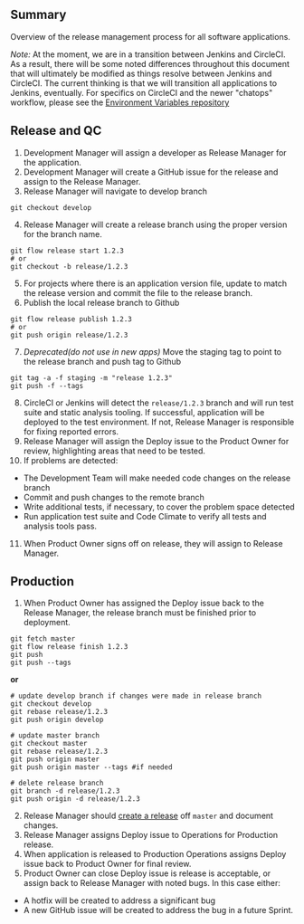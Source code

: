 ## Summary

Overview of the release management process for all software applications.

*Note:* At the moment, we are in a transition between Jenkins and CircleCI. As a
result, there will be some noted differences throughout this document that will ultimately be modified as things resolve between Jenkins and CircleCI. The current thinking is that we will transition all applications to Jenkins, eventually. For specifics on CircleCI and the newer
"chatops" workflow, please see the [Environment Variables
repository][env-variables]

## Release and QC
1. Development Manager will assign a developer as Release Manager for the
   application.
2. Development Manager will create a GitHub issue for the release and assign to
   the Release Manager.
3. Release Manager will navigate to develop branch
```
git checkout develop
```
4. Release Manager will create a release branch using the proper version for the
   branch name.
```
git flow release start 1.2.3
# or
git checkout -b release/1.2.3
```
5. For projects where there is an application version file, update to match the
   release version and commit the file to the release branch.
6. Publish the local release branch to Github
```
git flow release publish 1.2.3
# or
git push origin release/1.2.3
```
7. _Deprecated(do not use in new apps)_ Move the staging tag to point to the release branch and push tag to Github
```
git tag -a -f staging -m "release 1.2.3"
git push -f --tags
```
8. CircleCI or Jenkins will detect the `release/1.2.3` branch and will run test suite and
   static analysis tooling. If successful, application will be
deployed to the test environment. If not, Release Manager is responsible for
fixing reported errors.
9. Release Manager will assign the Deploy issue to the Product Owner for
   review, highlighting areas that need to be tested.
10. If problems are detected:
  - The Development Team will make needed code changes on the release branch
  - Commit and push changes to the remote branch
  - Write additional tests, if necessary, to cover the problem space detected
  - Run application test suite and Code Climate to verify all tests and
     analysis tools pass.
11. When Product Owner signs off on release, they will assign to Release
    Manager.

## Production
1. When Product Owner has assigned the Deploy issue back to the Release
   Manager, the release branch must be finished prior to deployment.
```
git fetch master
git flow release finish 1.2.3
git push
git push --tags
```
**or**
```
# update develop branch if changes were made in release branch
git checkout develop
git rebase release/1.2.3
git push origin develop

# update master branch
git checkout master
git rebase release/1.2.3
git push origin master
git push origin master --tags #if needed

# delete release branch
git branch -d release/1.2.3
git push origin -d release/1.2.3
```
2. Release Manager should [create a release][release] off `master` and document changes.
3. Release Manager assigns Deploy issue to Operations for Production release.
4. When application is released to Production Operations assigns Deploy issue
   back to Product Owner for final review.
5. Product Owner can close Deploy issue is release is acceptable, or assign
   back to Release Manager with noted bugs. In this case either:
  * A hotfix will be created to address a significant bug
  * A new GitHub issue will be created to address the bug in a future Sprint.

[release]:https://help.github.com/articles/creating-releases/
[env-variables]:https://github.com/ucsdlib/env-variables/
